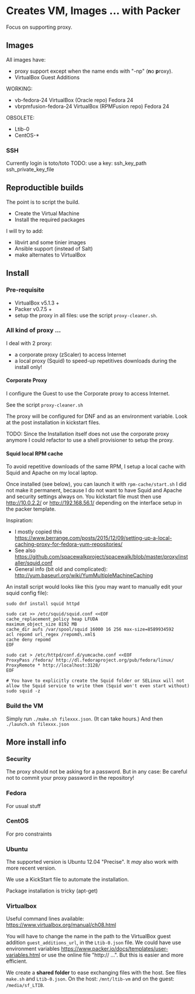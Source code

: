 # Creates VM, Images ... with Packer 

Focus on supporting proxy.

## Images

All images have: 
- proxy support except when the name ends with "-np" (**n**o **p**roxy).
- VirtualBox Guest Additions

WORKING:
- vb-fedora-24 VirtualBox (Oracle repo)  Fedora 24 
- vbrpmfusion-fedora-24 VirtualBox (RPMFusion repo)  Fedora 24 


OBSOLETE:
- Ltib-0
- CentOS-\*

### SSH

Currently login is toto/toto 
TODO: use a key: ssh_key_path ssh_private_key_file

## Reproductible builds

The point is to script the build.
- Create the Virtual Machine
- Install the required packages

I will try to add:
- libvirt and some tinier images
- Ansible support (instead of Salt)
- make alternates to VirtualBox



## Install
### Pre-requisite
 
- VirtualBox v5.1.3 +
- Packer v0.7.5 +
- setup the proxy in all files: use the script `proxy-cleaner.sh`.
 
### All kind of proxy ...

I deal with 2 proxy:
- a corporate proxy (zScaler) to access Internet
- a local proxy (Squid) to speed-up repetitives downloads during the install only!

#### Corporate Proxy

I configure the Guest to use the Corporate proxy to access Internet.

See the script `proxy-cleaner.sh`

The proxy will be configured for DNF and as an environment variable. Look at the post installation in kickstart files.

TODO: Since the Installation itself does not use the corporate proxy anymore I could refactor to use a shell provisioner to setup the proxy.

#### Squid local RPM cache

To avoid repetitive downloads of the same RPM, I setup a local cache with Squid and Apache on my local laptop.

Once installed (see below), you can launch it with `rpm-cache/start.sh` I did not make it permanent, because I do not want to have Squid and Apache and security settings always on.
You kickstart file must then use http://10.0.2.2/ or http://192.168.56.1/ depending on the interface setup in the packer template.

Inspiration:
- I mostly copied this https://www.berrange.com/posts/2015/12/09/setting-up-a-local-caching-proxy-for-fedora-yum-repositories/
- See also https://github.com/spacewalkproject/spacewalk/blob/master/proxy/installer/squid.conf
- General info (bit old and complicated): http://yum.baseurl.org/wiki/YumMultipleMachineCaching

An install script would looks like this (you may want to manually edit your squid config file):
```
sudo dnf install squid httpd

sudo cat >> /etc/squid/squid.conf <<EOF
cache_replacement_policy heap LFUDA
maximum_object_size 8192 MB
cache_dir aufs /var/spool/squid 16000 16 256 max-size=8589934592
acl repomd url_regex /repomd\.xml$
cache deny repomd
EOF

sudo cat > /etc/httpd/conf.d/yumcache.conf <<EOF
ProxyPass /fedora/ http://dl.fedoraproject.org/pub/fedora/linux/
ProxyRemote * http://localhost:3128/
EOF

# You have to explicitly create the Squid folder or SELinux will not allow the Squid service to write them (Squid won't even start without)
sudo squid -z
```

### Build the VM
 
Simply run `./make.sh filexxx.json`. (It can take hours.)
And then `./launch.sh filexxx.json`

## More install info
 
### Security
 
The proxy should not be asking for a password.  But in any case: Be careful not to commit your proxy password in the repository!


### Fedora

For usual stuff

### CentOS

For pro constraints

### Ubuntu

The supported version is Ubuntu 12.04 "Precise".  It *may* also work with more recent version.

We use a KickStart file to automate the installation.

Package installation is tricky (apt-get)

### Virtualbox

Useful command lines available: https://www.virtualbox.org/manual/ch08.html

You will have to change the name in the path to the VirtualBox guest addition `guest_additions_url`, in the `Ltib-0.json` file.
We could have use environment variables https://www.packer.io/docs/templates/user-variables.html or use the online file "http:// ...". But this is easier and more efficient.

We create a **shared folder** to ease exchanging files with the host. See files `make.sh` and `Ltib-0.json`.
On the host: `/mnt/ltib-vm` and on the guest: `/media/sf_LTIB`.


